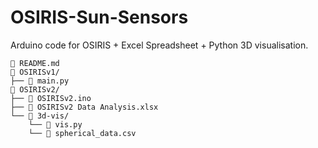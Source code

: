 # OSIRIS-Sun-Sensors

Arduino code for OSIRIS + Excel Spreadsheet + Python 3D visualisation.

```
📄 README.md
📁 OSIRISv1/
├── 📄 main.py
📁 OSIRISv2/
├── 📄 OSIRISv2.ino
├── 📄 OSIRISv2 Data Analysis.xlsx
└── 📁 3d-vis/
    └── 📄 vis.py
    └── 📄 spherical_data.csv
```
